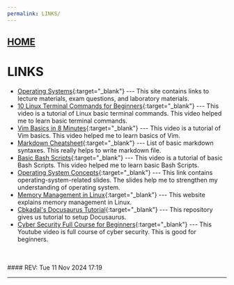 ```yaml
---
permalink: LINKS/
---
```


## [HOME](../)

# LINKS
* [Operating Systems](https://os.vlsm.org/){:target="_blank"} ---
This site contains links to lecture materials, exam questions, and laboratory materials.
* [10 Linux Terminal Commands for Beginners](https://youtu.be/CpTfQ-q6MPU?si=AoiIDG9dQX3TTW46){:target="_blank"} --- 
This video is a tutorial of Linux basic terminal commands. This video helped me to learn basic terminal commands. 
* [Vim Basics in 8 Minutes](https://youtu.be/ggSyF1SVFr4?si=41bBu4maMqs240Z1){:target="_blank"} ---
This video is a tutorial of Vim basics. This video helped me to learn basics of Vim.
* [Markdown Cheatsheet](https://github.com/adam-p/markdown-here/wiki/Markdown-Cheatsheet){:target="_blank"} --- List of basic markdown syntaxes. This really helps to write markdown file.
* [Basic Bash Scripts](https://youtu.be/tK9Oc6AEnR4?si=mo7JHYr5-Y6o7oFe){:target="_blank"} --- 
This video is a tutorial of basic Bash Scripts. This video helped me to learn basic Bash Scripts.
* [Operating System Concepts](https://codex.cs.yale.edu/avi/os-book/OS10/slide-dir/){:target="_blank"} ---
This link contains operating-system-related slides. The slides help me to strengthen my understanding of operating system.
* [Memory Management in Linux](https://www.kernel.org/doc/html/latest/admin-guide/mm/index.html){:target="_blank"} --- 
This website explains memory management in Linux.
* [Cbkadal's Docusaurus Tutorial](https://github.com/cbkadal/242saurus){:target="_blank"} ---
This repository gives us tutorial to setup Docusaurus.
* [Cyber Security Full Course for Beginners](https://youtu.be/U_P23SqJaDc){:target="_blank"} ---
This Youtube video is full course of cyber security. This is good for beginners.
<br>
<br>
#### REV: Tue 11 Nov 2024 17:19
<hr>
